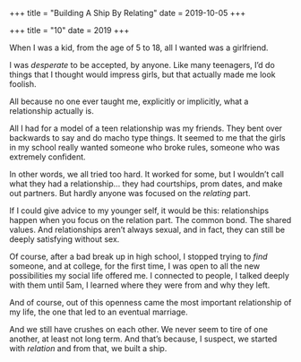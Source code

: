 +++
title = "Building A Ship By Relating"
date = 2019-10-05
+++

+++
title = "10"
date = 2019
+++

When I was a kid, from the age of 5 to 18, all I wanted was a girlfriend. 

I was _desperate_ to be accepted, by anyone. Like many teenagers, I&#8217;d do things that I thought would impress girls, but that actually made me look foolish. 

All because no one ever taught me, explicitly or implicitly, what a relationship actually is. 

All I had for a model of a teen relationship was my friends. They bent over backwards to say and do macho type things. It seemed to me that the girls in my school really wanted someone who broke rules, someone who was extremely confident. 

In other words, we all tried too hard. It worked for some, but I wouldn&#8217;t call what they had a relationship&#8230; they had courtships, prom dates, and make out partners. But hardly anyone was focused on the _relating_ part. 

If I could give advice to my younger self, it would be this: relationships happen when you focus on the relation part. The common bond. The shared values. And relationships aren&#8217;t always sexual, and in fact, they can still be deeply satisfying without sex. 

Of course, after a bad break up in high school, I stopped trying to _find_ someone, and at college, for the first time, I was open to all the new possibilities my social life offered me. I connected to people, I talked deeply with them until 5am, I learned where they were from and why they left. 

And of course, out of this openness came the most important relationship of my life, the one that led to an eventual marriage. 

And we still have crushes on each other. We never seem to tire of one another, at least not long term. And that&#8217;s because, I suspect, we started with _relation_ and from that, we built a ship.